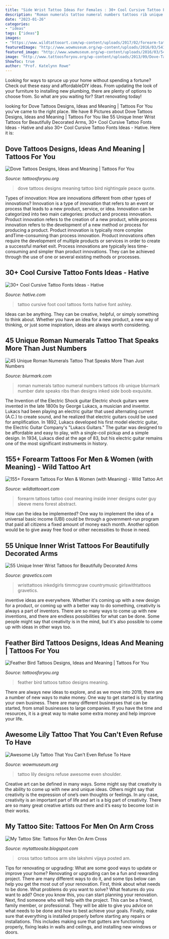 ```yaml
---
title: "Side Wrist Tattoo Ideas For Females : 30+ Cool Cursive Tattoo Fonts Ideas"
description: "Roman numerals tattoo numeral numbers tattoos rib unique blurmark number date speaks ribs than designs inked side boob exquisite"
date: "2023-01-26"
categories:
- "ideas"
tags: ["ideas"]
images:
- "https://www.wildtattooart.com/wp-content/uploads/2017/02/forearm-tattoos-02021747.jpg"
featuredImage: "http://www.wowmuseum.org/wp-content/uploads/2016/03/54110416-lily-tattoo-designs-.jpg"
featured_image: "http://www.wowmuseum.org/wp-content/uploads/2016/03/54110416-lily-tattoo-designs-.jpg"
image: "http://www.tattoosforyou.org/wp-content/uploads/2013/09/Dove-Tattoos.jpg"
ShowToc: true
author: "Prof. Katelynn Rowe"
---
```



Looking for ways to spruce up your home without spending a fortune? Check out these easy and affordableDIY ideas. From updating the look of your furniture to installing new plumbing, there are plenty of options to choose from. So what are you waiting for? Start renovating today!

	

		
looking for Dove Tattoos Designs, Ideas and Meaning | Tattoos For You you've came to the right place. We have 8 Pictures about Dove Tattoos Designs, Ideas and Meaning | Tattoos For You like 55 Unique Inner Wrist Tattoos for Beautifully Decorated Arms, 30+ Cool Cursive Tattoo Fonts Ideas - Hative and also 30+ Cool Cursive Tattoo Fonts Ideas - Hative. Here it is:
		
    
## Dove Tattoos Designs, Ideas And Meaning | Tattoos For You

<img loading=lazy src="http://www.tattoosforyou.org/wp-content/uploads/2013/09/Dove-Tattoos.jpg" onerror="this.onerror=null;this.src='https://tse2.mm.bing.net/th?id=OIP.WriJIRdgCXocMX94SF7PkgHaJ4&amp;pid=15.1';" alt="Dove Tattoos Designs, Ideas and Meaning | Tattoos For You">

_Source: tattoosforyou.org_

>dove tattoos designs meaning tattoo bird nightingale peace quote. 

	

Types of innovation: How are innovations different from other types of innovations?
Innovation is a type of innovation that refers to an event or process that leads to a new product, service, or idea. Innovation can be categorized into two main categories: product and process innovation. Product innovation refers to the creation of a new product, while process innovation refers to the development of a new method or process for producing a product. 
Product innovation is typically more complex andTime-consuming than process innovation. Product innovations often require the development of multiple products or services in order to create a successful market exit. Process innovations are typically less time-consuming and simpler than product innovations. They can be achieved through the use of one or several existing methods or processes.

    
## 30+ Cool Cursive Tattoo Fonts Ideas - Hative

<img loading=lazy src="https://hative.com/wp-content/uploads/2014/02/cursive-tattoos/cursive-foot-tattoo-idea-17.jpg" onerror="this.onerror=null;this.src='https://tse4.mm.bing.net/th?id=OIP.R10I1YMuHs2-iP-mGuZY6QHaMX&amp;pid=15.1';" alt="30+ Cool Cursive Tattoo Fonts Ideas - Hative">

_Source: hative.com_

>tattoo cursive foot cool tattoos fonts hative font ashley. 

	

Ideas can be anything. They can be creative, helpful, or simply something to think about. Whether you have an idea for a new product, a new way of thinking, or just some inspiration, ideas are always worth considering.

    
## 45 Unique Roman Numerals Tattoo That Speaks More Than Just Numbers

<img loading=lazy src="http://www.blurmark.com/wp-content/uploads/2017/06/Ribs-Inked-With-Small-Roman-Numerals.jpg" onerror="this.onerror=null;this.src='https://tse3.mm.bing.net/th?id=OIP.0ocL1Of8yIZgfindFZuMYQHaNV&amp;pid=15.1';" alt="45 Unique Roman Numerals Tattoo That Speaks More Than Just Numbers">

_Source: blurmark.com_

>roman numerals tattoo numeral numbers tattoos rib unique blurmark number date speaks ribs than designs inked side boob exquisite. 

	

The Invention of the Electric Shock guitar
Electric shock guitars were invented in the late 1800s by George Lukacs, a musician and inventor. Lukacs had been playing an electric guitar that used alternating current (A.C.) to create sound, and he realized that electric guitars could be used for amplification. In 1892, Lukacs developed his first model electric guitar, the Electric Guitar Company's "Lukacs Guitars." The guitar was designed to be affordable and easy to play, with a single-coil pickup and a simple design. In 1934, Lukacs died at the age of 83, but his electric guitar remains one of the most significant instruments in history.

    
## 155+ Forearm Tattoos For Men &amp; Women (with Meaning) - Wild Tattoo Art

<img loading=lazy src="https://www.wildtattooart.com/wp-content/uploads/2017/02/forearm-tattoos-02021747.jpg" onerror="this.onerror=null;this.src='https://tse2.mm.bing.net/th?id=OIP.COcfQbbLtDRg0_1Vc2bvUAHaLB&amp;pid=15.1';" alt="155+ Forearm Tattoos For Men &amp; Women (with Meaning) - Wild Tattoo Art">

_Source: wildtattooart.com_

>forearm tattoos tattoo cool meaning inside inner designs outer guy sleeve mens forest abstract. 

	

How can the idea be implemented?
One way to implement the idea of a universal basic income (UBI) could be through a government-run program that paid all citizens a fixed amount of money each month. Another option would be to give away free food or other necessities to those in need.

    
## 55 Unique Inner Wrist Tattoos For Beautifully Decorated Arms

<img loading=lazy src="https://www.gravetics.com/wp-content/uploads/2017/03/inkedgirls-quotes-humble-timmcgraw-countrymusic-wristtattoos-girlswithtattoos-768x768.jpg" onerror="this.onerror=null;this.src='https://tse2.mm.bing.net/th?id=OIP.Fk9gQUw3bYEbPU2GllQ_nQHaHa&amp;pid=15.1';" alt="55 Unique Inner Wrist Tattoos for Beautifully Decorated Arms">

_Source: gravetics.com_

>wristtattoos inkedgirls timmcgraw countrymusic girlswithtattoos gravetics. 

	

inventive ideas are everywhere. Whether it's coming up with a new design for a product, or coming up with a better way to do something, creativity is always a part of inventors. There are so many ways to come up with new inventions, and there are endless possibilities for what can be done. Some people might say that creativity is in the mind, but it's also possible to come up with ideas in other ways too.

    
## Feather Bird Tattoos Designs, Ideas And Meaning | Tattoos For You

<img loading=lazy src="https://www.tattoosforyou.org/wp-content/uploads/2016/03/Color-Feather-Bird-Tattoo.jpg" onerror="this.onerror=null;this.src='https://tse4.mm.bing.net/th?id=OIP.IEIPBK06bW_QTpz2eMs_ugHaJ3&amp;pid=15.1';" alt="Feather Bird Tattoos Designs, Ideas and Meaning | Tattoos For You">

_Source: tattoosforyou.org_

>feather bird tattoos tattoo designs meaning. 

	

There are always new ideas to explore, and as we move into 2019, there are a number of new ways to make money. One way to get started is by starting your own business. There are many different businesses that can be started, from small businesses to large companies. If you have the time and resources, it is a great way to make some extra money and help improve your life.

    
## Awesome Lily Tattoo That You Can&#039;t Even Refuse To Have

<img loading=lazy src="http://www.wowmuseum.org/wp-content/uploads/2016/03/54110416-lily-tattoo-designs-.jpg" onerror="this.onerror=null;this.src='https://tse4.mm.bing.net/th?id=OIP.782eElTtY35hwcCMOWw3iAC6Es&amp;pid=15.1';" alt="Awesome Lily Tattoo That You Can&#039;t Even Refuse To Have">

_Source: wowmuseum.org_

>tattoo lily designs refuse awesome even shoulder. 

	

Creative art can be defined in many ways. Some might say that creativity is the ability to come up with new and unique ideas. Others might say that creativity is the expression of one’s own thoughts or feelings. In any case, creativity is an important part of life and art is a big part of creativity. There are so many great creative artists out there and it’s easy to become lost in their works.

    
## My Tattoo Site: Tattoos For Men On Arm Cross

<img loading=lazy src="http://4.bp.blogspot.com/-zSD3OcZVtr8/UQExNTI8HrI/AAAAAAAACqg/3DK5mNH1t7c/s1600/Steven&#039;s-cross.jpg" onerror="this.onerror=null;this.src='https://tse3.mm.bing.net/th?id=OIP.FiW-8uI_uwLpp-2EifuWjgHaJ4&amp;pid=15.1';" alt="My Tattoo Site: Tattoos For Men On Arm Cross">

_Source: mytattoosite.blogspot.com_

>cross tattoo tattoos arm site lakshmi vijaya posted am. 

	

Tips for renovating or upgrading: What are some good ways to update or improve your home?
Renovating or upgrading can be a fun and rewarding project. There are many different ways to do it, and some tips below can help you get the most out of your renovation. First, think about what needs to be done. What problems do you want to solve? What features do you want to add? Once you know this, you can start planning your renovation. Next, find someone who will help with the project. This can be a friend, family member, or professional. They will be able to give you advice on what needs to be done and how to best achieve your goals. Finally, make sure that everything is installed properly before starting any repairs or installations. This includes making sure that gutters are functioning properly, fixing leaks in walls and ceilings, and installing new windows or doors.

